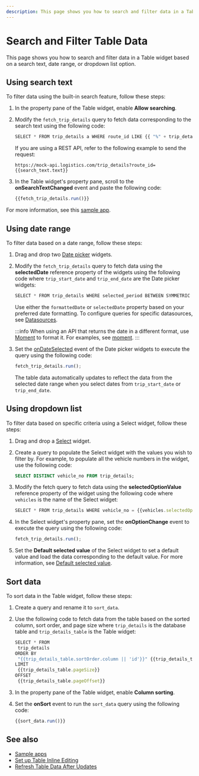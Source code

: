```yaml
---
description: This page shows you how to search and filter data in a Table widget. 
---
```

# Search and Filter Table Data
This page shows you how to search and filter data in a Table widget based on a search text, date range, or dropdown list option.

## Using search text
To filter data using the built-in search feature, follow these steps:
1. In the property pane of the Table widget, enable **Allow searching**.
2. Modify the `fetch_trip_details` query to fetch data corresponding to the search text using the following code:

   ```jsx
   SELECT * FROM trip_details a WHERE route_id LIKE {{ "%" + trip_details_table.searchText + "%"}};
   ```
   If you are using a REST API, refer to the following example to send the request:
   ```
   https://mock-api.logistics.com/trip_details?route_id={{search_text.text}}
   ```
3. In the Table widget's property pane, scroll to the **onSearchTextChanged** event and paste the following code:
   
   ```jsx
   {{fetch_trip_details.run()}}
   ```

For more information, see this [sample app](https://app.appsmith.com/applications/6548a90af1da8d53d9d538f0/pages/6548a90af1da8d53d9d53902/edit/queries/6548a90af1da8d53d9d53928).

## Using date range
To filter data based on a date range, follow these steps:
1. Drag and drop two [Date picker](/reference/widgets/datepicker) widgets.
2. Modify the `fetch_trip_details` query to fetch data using the **selectedDate** reference property of the widgets using the following code where `trip_start_date` and `trip_end_date` are the Date picker widgets:

   ```jsx
   SELECT * FROM trip_details WHERE selected_period BETWEEN SYMMETRIC {{moment(trip_start_date.selectedDate)}} AND {{moment(trip_end_date.selectedDate)}} ORDER BY id;
   ``` 
   Use either the `formattedDate` or `selectedDate` property based on your preferred date formatting.
   To configure queries for specific datasources, see [Datasources](/connect-data/reference).
   
   :::info
   When using an API that returns the date in a different format, use [Moment](https://momentjs.com/docs/) to format it. 
   For examples, see [moment](/write-code/reference/Built-in-JS-Libraries#moment).
   :::
3. Set the [onDateSelected](/reference/widgets/datepicker#ondateselected) event of the Date picker widgets to execute the query using the following code:
   ```jsx
   fetch_trip_details.run();
   ```

   The table data automatically updates to reflect the data from the selected date range when you select dates from `trip_start_date` or `trip_end_date`.

## Using dropdown list
To filter data based on specific criteria using a Select widget, follow these steps:
1. Drag and drop a [Select](/reference/widgets/select) widget.
2. Create a query to populate the Select widget with the values you wish to filter by. For example, to populate all the vehicle numbers in the widget, use the following code:
   
   ```sql
   SELECT DISTINCT vehicle_no FROM trip_details;
   ```
3. Modify the fetch query to fetch data using the **selectedOptionValue** reference property of the widget using the following code where `vehicles` is the name of the Select widget:
   
   ```jsx
   SELECT * FROM trip_details WHERE vehicle_no = {{vehicles.selectedOptionValue}};
   ```
4. In the Select widget's property pane, set the **onOptionChange** event to execute the query using the following code:
   
   ```jsx
   fetch_trip_details.run();
   ```
5. Set the **Default selected value** of the Select widget to set a default value and load the data corresponding to the default value. For more information, see [Default selected value](/reference/widgets/select#default-selected-value-string).

## Sort data
To sort data in the Table widget, follow these steps:
1. Create a query and rename it to `sort_data`.
2. Use the following code to fetch data from the table based on the sorted column, sort order, and page size where `trip_details` is the database table and `trip_details_table` is the Table widget:

   ```jsx
   SELECT * FROM 
    trip_details 
   ORDER BY 
    "{{trip_details_table.sortOrder.column || 'id'}}" {{trip_details_table.sortOrder.order !== "desc" ? "" : "DESC"}}
   LIMIT
    {{trip_details_table.pageSize}}
   OFFSET 
    {{trip_details_table.pageOffset}}
   ```
3. In the property pane of the Table widget, enable **Column sorting**.
4. Set the **onSort** event to run the `sort_data` query using the following code:

   ```jsx
   {{sort_data.run()}}
   ```

## See also
- [Sample apps](https://docs.appsmith.com/learning-and-resources/sample-apps)
- [Set up Table Inline Editing](/reference/widgets/table/inline-editing)
- [Refresh Table Data After Updates](/build-apps/how-to-guides/Refresh-table-data)